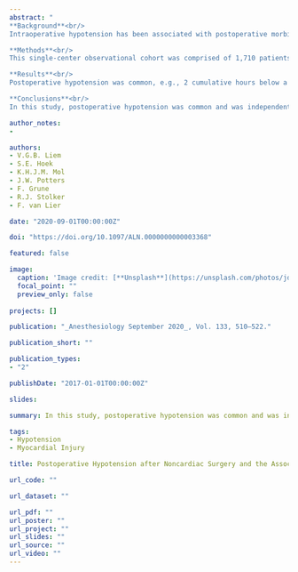 ```yaml
---
abstract: "
**Background**<br/>
Intraoperative hypotension has been associated with postoperative morbidity and early mortality. Postoperative hypotension, however, has been less studied. This study examines postoperative hypotension, hypothesizing that both the degree of hypotension severity and longer durations would be associated with myocardial injury.<br/>

**Methods**<br/>
This single-center observational cohort was comprised of 1,710 patients aged 60 yr or more undergoing intermediate- to high-risk noncardiac surgery. Frequent sampling of hemodynamic monitoring on a postoperative high-dependency ward during the first 24 h after surgery was recorded. Multiple mean arterial pressure (MAP) absolute thresholds (50 to 75 mmHg) were used to define hypotension characterized by cumulative minutes, duration, area, and time-weighted-average under MAP. Zero time spent under a threshold was used as the reference group. The primary outcome was myocardial injury (a peak high-sensitive troponin T measurement 50 ng/l or greater) during the first 3 postoperative days.<br/>

**Results**<br/>
Postoperative hypotension was common, e.g., 2 cumulative hours below a threshold of 60 mmHg occurred in 144 (8%) patients while 4 h less than 75 mmHg occurred in 824 (48%) patients. Patients with myocardial injury had higher prolonged exposures for all characterizations. After adjusting for confounders, postoperative duration below a threshold of 75 mmHg for more than 635 min was associated with myocardial injury (adjusted odds ratio, 2.68; 95% CI, 1.46 to 5.07, P = 0.002). Comparing multiple thresholds, cumulative durations of 2 to 4 h below a MAP threshold of 60 mmHg (adjusted odds ratio, 3.26; 95% CI, 1.57 to 6.48, P = 0.001) and durations of more than 4 h less than 65 mmHg (adjusted odds ratio, 2.98; 95% CI, 1.78 to 4.98, P < 0.001) and 70 mmHg (adjusted odds ratio, 2.18; 95% CI, 1.37 to 3.51, P < 0.001) were also associated with myocardial injury. Associations remained significant after adjusting for intraoperative hypotension, which independently was not associated with myocardial injury.<br/>

**Conclusions**<br/>
In this study, postoperative hypotension was common and was independently associated with myocardial injury."

author_notes:
- 

authors:
- V.G.B. Liem
- S.E. Hoek
- K.H.J.M. Mol
- J.W. Potters
- F. Grune
- R.J. Stolker
- F. van Lier

date: "2020-09-01T00:00:00Z"

doi: "https://doi.org/10.1097/ALN.0000000000003368"

featured: false

image:
  caption: 'Image credit: [**Unsplash**](https://unsplash.com/photos/jdD8gXaTZsc)'
  focal_point: ""
  preview_only: false
  
projects: []

publication: "_Anesthesiology September 2020_, Vol. 133, 510–522."

publication_short: ""

publication_types:
- "2"

publishDate: "2017-01-01T00:00:00Z"

slides: 

summary: In this study, postoperative hypotension was common and was independently associated with myocardial injury

tags:
- Hypotension
- Myocardial Injury

title: Postoperative Hypotension after Noncardiac Surgery and the Association with Myocardial Injury

url_code: ""

url_dataset: ""

url_pdf: ""
url_poster: ""
url_project: ""
url_slides: ""
url_source: ""
url_video: ""
---
```



